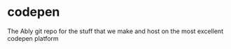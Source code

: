 # codepen
The Ably git repo for the stuff that we make and host on the most excellent codepen platform
